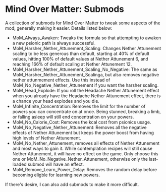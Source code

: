 # Mind Over Matter: Submods

A collection of submods for Mind Over Matter to tweak some aspects of the mod, generally making it easier. Details listed below:

- MoM_Always_Awaken: Tweaks the formula so that attempting to awaken a new psionic path is always successful. 
- MoM_Harsher_Nether_Attunement_Scaling: Changes Nether Attunement scaling to be less generous than default, starting at 40% of default values, hitting 100% of default values at Nether Attunement 6, and reaching 166% of default scaling at Nether Attunement 12.
- MoM_Harsher_Nether_Attunement_Scaling_No_Negative: The same as MoM_Harsher_Nether_Attunement_Scalinga, but also removes negative nether attunmement effects. Use this instead of MoM_No_Negative_Nether_Attunement if you want the harsher scaling.
- MoM_Head_Explode: If you roll the Headache Nether Attunement effect when you already have the Headache Nether Attunement effect, there is a chance your head explodes and you die. 
- MoM_Infinite_Concentration: Removes the limit for the number of powers you can concentrate on at once. Being stunned, breaking a limb, or falling asleep will still end concentration on your powers. 
- MoM_No_Calorie_Cost: Removes the kcal cost from psionics usage. 
- MoM_No_Negative_Nether_Attunement: Removes all the negative effects of Nether Attunement but keeps the power boost from having high levels of Nether Attunement.
- MoM_No_Nether_Attunement, removes all effects of Nether Attunement and most ways to gain it. While contemplation recipes will still cause Nether Attunement, it will have no effect on the game. Only choose this one or MoM_No_Negative_Nether_Attunement, otherwise only the last-loaded submod will have an effect. 
- MoM_Remove_Learn_Power_Delay: Removes the random delay before becoming eligble for learning new powers.

If there's desire, I can also add submods to make it more difficult. 
